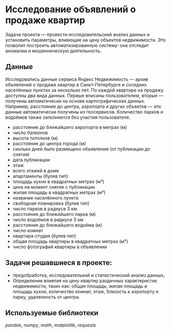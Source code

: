 # Исследование объявлений о продаже квартир

Задача проекта — провести исследовательский анализ данных и установить параметры, влияющие на цену объектов недвижимости. Это позволит построить автоматизированную систему: она отследит аномалии и мошенническую деятельность.

## Данные

Исследовались данные сервиса Яндекс Недвижимость — архив объявлений о продаже квартир в Санкт-Петербурге и соседних населённых пунктах за несколько лет. По каждой квартире на продажу доступны два вида данных. Первые вписаны пользователем, вторые — получены автоматически на основе картографических данных. Например, расстояние до центра, аэропорта и других объектов — эти данные автоматически получены из геосервисов. Количество парков и водоёмов также заполняется без участия пользователя.

- расстояние до ближайшего аэропорта в метрах (м)
- число балконов
- высота потолков (м)
- расстояние до центра города (м)
- сколько дней было размещено объявление (от публикации до снятия)
- дата публикации
- этаж
- всего этажей в доме
- апартаменты (булев тип)
- площадь кухни в квадратных метрах (м²)
- цена на момент снятия с публикации
- жилая площадь в квадратных метрах (м²)
- название населённого пункта
- свободная планировка (булев тип)
- число парков в радиусе 3 км
- расстояние до ближайшего парка (м)
-  число водоёмов в радиусе 3 км
-  расстояние до ближайшего водоёма (м)
-  число комнат
-  квартира-студия (булев тип)
-  общая площадь квартиры в квадратных метрах (м²)
-  число фотографий квартиры в объявлении

## Задачи решавшиеся в проекте:
- предобработка, исследователький и статистический анализ данных,
- Определение влиятия на цену квартир раздичных характеристик недвижимости, таких как: общая площадь, жилая площадь и площадь кухни, количество комнат, этаж, близость к аэропорту и парку, удаленность от центра.

## Используемые библиотеки
*pandas*, *numpy*, *math*, *matplotlib*, *requests*  
